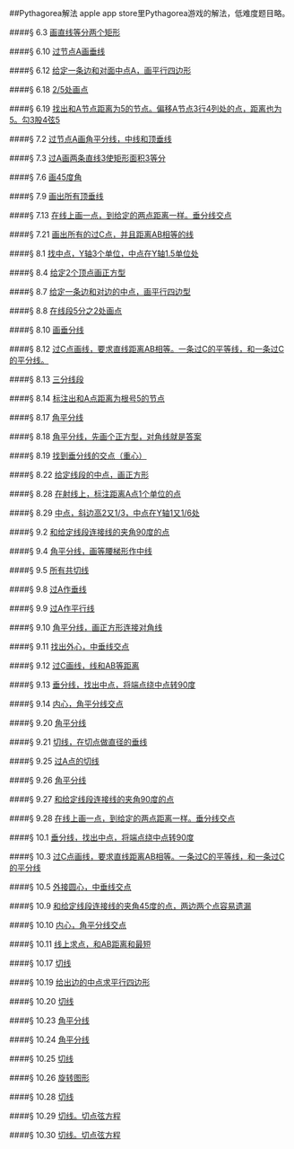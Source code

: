 ##Pythagorea解法
apple app store里Pythagorea游戏的解法，低难度题目略。


####§ 6.3
[画直线等分两个矩形](solving/Pythagorea/6.3.png)

####§ 6.10
[过节点A画垂线](solving/Pythagorea/6.10.png)

####§ 6.12
[给定一条边和对面中点A，画平行四边形](solving/Pythagorea/6.12.png)

####§ 6.18
[2/5处画点](solving/Pythagorea/6.18.png)

####§ 6.19
[找出和A节点距离为5的节点。偏移A节点3行4列处的点，距离也为5。勾3股4弦5](solving/Pythagorea/6.19.png)

####§ 7.2
[过节点A画角平分线，中线和顶垂线](solving/Pythagorea/7.2.png)

####§ 7.3
[过A画两条直线3使矩形面积3等分](solving/Pythagorea/7.3.png)

####§ 7.6
[画45度角](solving/Pythagorea/7.6.png)

####§ 7.9
[画出所有顶垂线](solving/Pythagorea/7.9.png)

####§ 7.13
[在线上画一点，到给定的两点距离一样。垂分线交点](solving/Pythagorea/7.13.png)

####§ 7.21
[画出所有的过C点，并且距离AB相等的线](solving/Pythagorea/7.21.png)

####§ 8.1
[找中点，Y轴3个单位，中点在Y轴1.5单位处](solving/Pythagorea/8.1.png)

####§ 8.4
[给定2个顶点画正方型](solving/Pythagorea/8.4.png)

####§ 8.7
[给定一条边和对边的中点，画平行四边型](solving/Pythagorea/8.7.png)

####§ 8.8
[在线段5分之2处画点](solving/Pythagorea/8.8.png)

####§ 8.10
[画垂分线](solving/Pythagorea/8.10.png)

####§ 8.12
[过C点画线，要求直线距离AB相等。一条过C的平等线，和一条过C的平分线。](solving/Pythagorea/8.12.png)

####§ 8.13
[三分线段](solving/Pythagorea/8.13.png)

####§ 8.14
[标注出和A点距离为根号5的节点](solving/Pythagorea/8.14.png)

####§ 8.17
[角平分线](solving/Pythagorea/8.17.png)

####§ 8.18
[角平分线，先画个正方型，对角线就是答案](solving/Pythagorea/8.18.png)

####§ 8.19
[找到垂分线的交点（重心）](solving/Pythagorea/8.19.png)

####§ 8.22
[给定线段的中点，画正方形](solving/Pythagorea/8.22.png)

####§ 8.28
[在射线上，标注距离A点1个单位的点](solving/Pythagorea/8.28.png)

####§ 8.29
[中点，斜边高2又1/3，中点在Y轴1又1/6处](solving/Pythagorea/8.29.png)

####§ 9.2
[和给定线段连接线的夹角90度的点](solving/Pythagorea/9.2.png)

####§ 9.4
[角平分线，画等腰梯形作中线](solving/Pythagorea/9.4.png)

####§ 9.5
[所有共切线](solving/Pythagorea/9.5.png)

####§ 9.8
[过A作垂线](solving/Pythagorea/9.8.png)

####§ 9.9
[过A作平行线](solving/Pythagorea/9.9.png)

####§ 9.10
[角平分线，画正方形连接对角线](solving/Pythagorea/9.10.png)

####§ 9.11
[找出外心，中垂线交点](solving/Pythagorea/9.11.png)

####§ 9.12
[过C画线，线和AB等距离](solving/Pythagorea/9.12.png)

####§ 9.13
[垂分线，找出中点，将端点绕中点转90度](solving/Pythagorea/9.13.png)

####§ 9.14
[内心，角平分线交点](solving/Pythagorea/9.14.png)

####§ 9.20
[角平分线](solving/Pythagorea/9.20.png)

####§ 9.21
[切线，在切点做直径的垂线](solving/Pythagorea/9.21.png)

####§ 9.25
[过A点的切线](solving/Pythagorea/9.25.png)

####§ 9.26
[角平分线](solving/Pythagorea/9.26.png)

####§ 9.27
[和给定线段连接线的夹角90度的点](solving/Pythagorea/9.27.png)

####§ 9.28
[在线上画一点，到给定的两点距离一样。垂分线交点](solving/Pythagorea/9.28.png)

####§ 10.1
[垂分线，找出中点，将端点绕中点转90度](solving/Pythagorea/10.1.png)

####§ 10.3
[过C点画线，要求直线距离AB相等。一条过C的平等线，和一条过C的平分线](solving/Pythagorea/10.3.png)

####§ 10.5
[外接圆心，中垂线交点](solving/Pythagorea/10.5.png)

####§ 10.9
[和给定线段连接线的夹角45度的点，两边两个点容易遗漏](solving/Pythagorea/10.9.png)

####§ 10.10
[内心，角平分线交点](solving/Pythagorea/10.10.png)

####§ 10.11
[线上求点，和AB距离和最短](solving/Pythagorea/10.11.png)

####§ 10.17
[切线](solving/Pythagorea/10.17.png)

####§ 10.19
[给出边的中点求平行四边形](solving/Pythagorea/10.19.png)

####§ 10.20
[切线](solving/Pythagorea/10.20.png)

####§ 10.23
[角平分线](solving/Pythagorea/10.23.png)

####§ 10.24
[角平分线](solving/Pythagorea/10.24.png)

####§ 10.25
[切线](solving/Pythagorea/10.25.png)

####§ 10.26
[旋转图形](solving/Pythagorea/10.26.png)

####§ 10.28
[切线](solving/Pythagorea/10.28.png)

####§ 10.29
[切线。切点弦方程](solving/Pythagorea/10.29.png)

####§ 10.30
[切线。切点弦方程](solving/Pythagorea/10.30.png)





